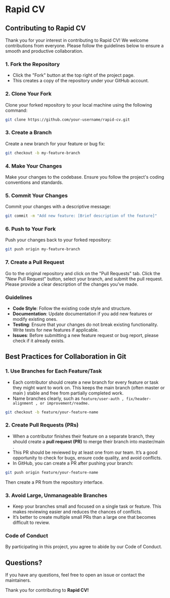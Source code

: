 
# Rapid CV
## Contributing to Rapid CV

Thank you for your interest in contributing to Rapid CV! We welcome contributions from everyone. Please follow the guidelines below to ensure a smooth and productive collaboration.

### 1. Fork the Repository
* Click the "Fork" button at the top right of the project page.
* This creates a copy of the repository under your GitHub account.

### 2. Clone Your Fork
Clone your forked repository to your local machine using the following command:
```bash
git clone https://github.com/your-username/rapid-cv.git
```

### 3. Create a Branch
Create a new branch for your feature or bug fix:
```bash
git checkout -b my-feature-branch
```

### 4. Make Your Changes
Make your changes to the codebase. Ensure you follow the project's coding conventions and standards.

### 5. Commit Your Changes
Commit your changes with a descriptive message:
```bash
git commit -m "Add new feature: [Brief description of the feature]"
```

### 6. Push to Your Fork
Push your changes back to your forked repository:
```bash
git push origin my-feature-branch
```

### 7. Create a Pull Request
Go to the original repository and click on the "Pull Requests" tab. Click the "New Pull Request" button, select your branch, and submit the pull request. Please provide a clear description of the changes you’ve made.

### Guidelines
* __Code Style__: Follow the existing code style and structure.
* __Documentation__: Update documentation if you add new features or modify existing ones.
* __Testing__: Ensure that your changes do not break existing functionality. Write tests for new features if applicable.
* __Issues__: Before submitting a new feature request or bug report, please check if it already exists.

## Best Practices for Collaboration in Git
### 1. Use Branches for Each Feature/Task
* Each contributor should create a new branch for every feature or task they might want to work on.
This keeps the main branch (often master or main ) stable and free from partially completed
work.
* Name branches clearly, such as ```feature/user-auth , fix/header-alignment , or
improvement/readme.```
```bash
git checkout -b feature/your-feature-name
```
### 2. Create Pull Requests (PRs)
* When a contributor finishes their feature on a separate branch, they should create a __pull
request (PR)__ to merge their branch into master/main .
* This PR should be reviewed by at least one from our team. It’s a good opportunity to
check for bugs, ensure code quality, and avoid conflicts.
* In GitHub, you can create a PR after pushing your branch:
```bash
git push origin feature/your-feature-name
```
Then create a PR from the repository interface.

### 3. Avoid Large, Unmanageable Branches
* Keep your branches small and focused on a single task or feature. This makes reviewing
easier and reduces the chances of conflicts.
* It’s better to create multiple small PRs than a large one that becomes difficult to review.

### Code of Conduct
By participating in this project, you agree to abide by our Code of Conduct.

## Questions?
If you have any questions, feel free to open an issue or contact the maintainers.

Thank you for contributing to __Rapid CV!__